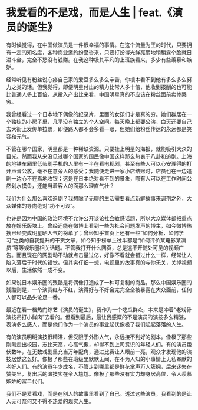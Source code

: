 # 我爱看的不是戏，而是人生 | feat.《演员的诞生》

有时候觉得，在中国做演员是一件很幸福的事情。在这个流量为王的时代，只要拥有一定的知名度，各种商业邀约纷至沓来，只要打扮得光鲜亮丽地稍稍露个脸就日进斗金，完全不愁没有钱赚。在我这种极其平凡的上班族看来，多少有些羡慕和嫉妒。

经常听见有粉丝说心疼自己家的爱豆多么多么辛苦，你根本看不到他有多么多么努力之类的话。但我觉得，即便明星付出的精力比常人多十倍，他收到报酬的也可能比普通人多上百倍。从投入产出比来看，中国明星真的不应该在粉丝面前卖惨哭穷。

我曾经看过一个日本地下偶像的纪录片，里面的女孩们才是真的穷。她们群居在一个独栋的小房子里，几乎没有独立的个人空间。每天晚上都要公演，白天还要自己去大街上发传单拉票，即便路人都不会多看一眼，但她们给粉丝传达的永远都是笑容和元气。

不管在哪个国家，明星都是一种稀缺资源。只要挂上明星的海报，就能吸引大众的目光。然而我从来没见过哪个国家的国民像中国这样那么热衷于八卦和追剧。上海的地铁车厢里低头刷手机的人里有一半在看电视剧，甚至有些人可以心安理得的打开声音公放，毫不在意旁人的感受；我随便走进一家小店结账时，店员也在一边追剧一边心不在焉地收银；这是在日本绝对看不到的景象，哪有人可以在工作时间公然划水摸鱼，还能当着客人的面那么理直气壮？

我们为什么那么喜欢追剧？我想除了无聊的生活需要看点新鲜故事来调剂之外，大众媒体的导向绝对“功不可没”。

也许是因为中国的政治环境不允许公开谈论社会敏感话题，所以大众媒体都把重点放在娱乐版块上。曾经还能在微博上看到一些为社会问题发声的博主，如今微博热搜已经变成明星晒人气的榜单了；曾经知乎首页上还有一些“如何分析，如何学习”之类的自我提升的干货文章，如今知乎榜单上过半都是“如何评价某电影某演员”等等娱乐圈相关话题。不管我打开什么网页，总是逃不开随处可见的视频广告。而且现在的网剧动不动就点击量过亿，好像不看就会错过什么一样，经常让人陷入落后于时代的错觉。但其实仔细一想，电视里的故事真的与你无关，关掉视频以后，生活依然一成不变。

如果说日本娱乐圈的残酷是将偶像打造成了一种可复制的商品，那么中国娱乐圈的残酷则是，一个演员红与不红，演得好与不好会完完全全被暴露在大众面前，任何人都可以品头论足一番。

最近在看一档热门综艺《演员的诞生》，我作为一个吃瓜群众，本来是冲着“老戏骨演技吊打小鲜肉”去看的。但看到最后，最让我感慨的不是演员的演技多么精湛，表演多么感人，而是他们作为一个演员的事业起伏像极了我们起起落落的人生。

有的演员明明演技很精湛，但受限于外形人气，永远接不到好的剧本。像极了那些刚刚走出校园，志比天高，心高气傲，却得不到上司赏识的年轻人们。有的演员蛰伏数年，在无数戏剧里充当万年配角，通过比赛让人眼前一亮，观众才发现他的演技居然这么好。像极了那些在班级里默默无闻，在不为人知的小事情上无私奉献的老好人们。有的演员年少成名，不管走到哪里都是鲜花掌声万人簇拥，后来迷失在赞美里，复出后的演技实在令人尴尬。像极了那些没有实力却身居高位，令人羡慕嫉妒的富二代们。

我们不是爱看戏，而是在别人的故事里看到了自己。透过这些演员，我看到的是让人无可奈何又不得不热爱的现实人生。


